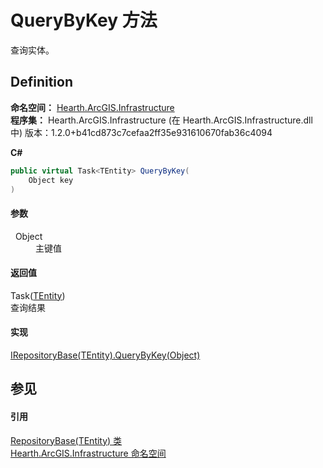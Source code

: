 # QueryByKey 方法


查询实体。



## Definition
**命名空间：** <a href="N_Hearth_ArcGIS_Infrastructure">Hearth.ArcGIS.Infrastructure</a>  
**程序集：** Hearth.ArcGIS.Infrastructure (在 Hearth.ArcGIS.Infrastructure.dll 中) 版本：1.2.0+b41cd873c7cefaa2ff35e931610670fab36c4094

**C#**
``` C#
public virtual Task<TEntity> QueryByKey(
	Object key
)
```



#### 参数
<dl><dt>  Object</dt><dd>主键值</dd></dl>

#### 返回值
Task(<a href="T_Hearth_ArcGIS_Infrastructure_RepositoryBase_1">TEntity</a>)  
查询结果

#### 实现
<a href="M_Hearth_ArcGIS_Infrastructure_IRepositoryBase_1_QueryByKey">IRepositoryBase(TEntity).QueryByKey(Object)</a>  


## 参见


#### 引用
<a href="T_Hearth_ArcGIS_Infrastructure_RepositoryBase_1">RepositoryBase(TEntity) 类</a>  
<a href="N_Hearth_ArcGIS_Infrastructure">Hearth.ArcGIS.Infrastructure 命名空间</a>  
